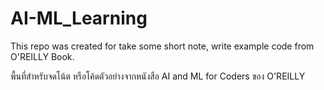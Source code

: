 # AI-ML_Learning
This repo was created for take some short note, write example code from O'REILLY Book.

พื้นที่สำหรับจดโน้ต หรือโค้ดตัวอย่างจากหนังสือ AI and ML for Coders ของ O'REILLY
